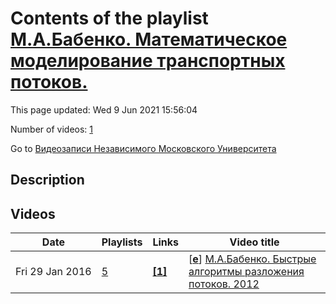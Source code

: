 # Contents of the playlist [М.А.Бабенко. Математическое моделирование транспортных потоков.](https://www.youtube.com/playlist?list=PLp9ABVh6_x4FlsbstEtZ5VghTaj7CzpM3)

This page updated: Wed 9 Jun 2021 15:56:04

Number of videos: [1](#videos)

Go to [Видеозаписи Независимого Московского Университета](../README.md)

## Description



## Videos

|Date|Playlists|Links|Video title|
|---|---|---|---|
| Fri&nbsp;29&nbsp;Jan&nbsp;2016 | [5](../playlists/5 "М.А.Бабенко. Математическое моделирование транспортных потоков.") | [**[1]**](http://www.mathnet.ru/php/conference.phtml?option_lang=rus&eventID=24&confid=424) | [[**e**](https://studio.youtube.com/video/6qUp_m2U4kE/edit "Edit")] [М.А.Бабенко. Быстрые алгоритмы разложения потоков. 2012](https://www.youtube.com/watch?v=6qUp_m2U4kE&list=PLp9ABVh6_x4FlsbstEtZ5VghTaj7CzpM3 "Семинар курса &#34;Математическое моделирование транспортных потоков&#34;.&#013;Независимый Московский Университет &#013;Москва, Большой Власьевский пер., 11, 401, 17 ноября 2012, 16:00&#013;Подробнее о курсе: http://www.mathnet.ru/php/conference.phtml?option&#95;lang=rus&eventID=24&confid=424") |
